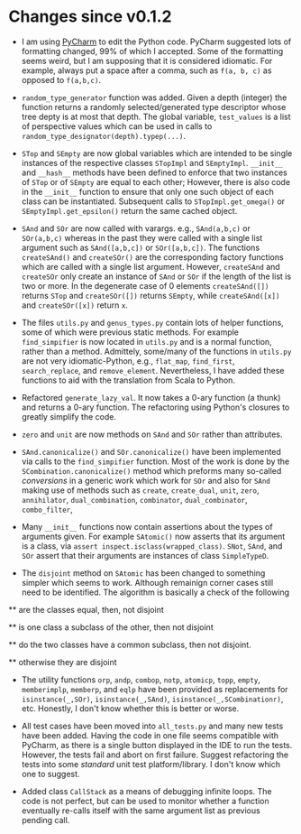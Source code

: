 # Changes since v0.1.2

* I am using [PyCharm](https://www.jetbrains.com/pycharm/) to edit the Python code.  PyCharm suggested lots of formatting changed, 99% of which I accepted.  Some of the formatting seems weird, but I am supposing that it is considered idiomatic.  For example, always put a space after a comma, such as `f(a, b, c)` as opposed to `f(a,b,c)`.

* `random_type_generator` function was added.  Given a depth (integer) the function returns a randomly selected/generated type descriptor whose tree depty is at most that depth.   The global variable, `test_values` is a list of perspective values which can be used in calls to `random_type_designator(depth).typep(...)`.

* `STop` and `SEmpty` are now global variables which are intended to be single instances of the respective classes `STopImpl` and `SEmptyImpl`.  `__init__` and `__hash__` methods have been defined to enforce that two instances of `STop` or of `SEmpty` are equal to each other; However, there is also code in the `__init__` function to ensure that only one such object of each class can be instantiated.  Subsequent calls to `STopImpl.get_omega()` or `SEmptyImpl.get_epsilon()` return the same cached object.

* `SAnd` and `SOr` are now called with varargs.  e.g., `SAnd(a,b,c)` or `SOr(a,b,c)` whereas in the past they were called with a single list argument such as  `SAnd([a,b,c])` or `SOr([a,b,c])`.  The functions `createSAnd()` and `createSOr()` are the corresponding factory functions which are called with a single list argument.   However, `createSAnd` and `createSOr` only create an instance of `SAnd` or `SOr` if the length of the list is two or more.  In the degenerate case of 0 elements `createSAnd([])` returns `STop` and `createSOr([])` returns `SEmpty`, while `createSAnd([x])` and `createSOr([x])` return `x`.

* The files `utils.py` and `genus_types.py` contain lots of helper functions, some of which were previous static methods.  For example `find_simpifier` is now located in `utils.py` and is a normal function, rather than a method.  Admittely, some/many of the functions in `utils.py` are not very idiomatic-Python, e.g., `flat_map`, `find_first`, `search_replace`, and `remove_element`.  Nevertheless, I have added these functions to aid with the translation from Scala to Python.

* Refactored `generate_lazy_val`.  It now takes a 0-ary function (a thunk) and returns a 0-ary function.  The refactoring using Python's closures to greatly simplify the code.

* `zero` and `unit` are now methods on `SAnd` and `SOr` rather than attributes.

* `SAnd.canonicalize()` and `SOr.canonicalize()` have been implemented via calls to the `find_simpifier` function.  Most of the work is done by the `SCombination.canonicalize()` method which preforms many so-called *conversions* in a generic work which work for `SOr` and also for `SAnd` making use of methods such as `create`, `create_dual`, `unit`, `zero`, `annihilator`, `dual_combination`, `combinator`, `dual_combinator`, `combo_filter`, 

* Many `__init__` functions now contain assertions about the types of arguments given.  For example `SAtomic()` now asserts that its argument is a class, via `assert inspect.isclass(wrapped_class)`.   `SNot`, `SAnd`, and `SOr` assert that their arguments are instances of class `SimpleTypeD`.

* The `disjoint` method on `SAtomic` has been changed to something simpler which seems to work.  Although remainign corner cases still need to be identified.  The algorithm is basically a check of the following

** are the classes equal, then, not disjoint

** is one class a subclass of the other, then not disjoint

** do the two classes have a common subclass, then not disjoint.

** otherwise they are disjoint

* The utility functions `orp`, `andp`, `combop`, `notp`, `atomicp`, `topp`, `empty`, `memberimplp`, `memberp`, and `eqlp` have been provided as replacements for `isinstance(_,SOr)`, `isinstance(_,SAnd)`, `isinstance(_,SCombinationr)`, etc.  Honestly, I don't know whether this is better or worse.

* All test cases have been moved into `all_tests.py` and many new tests have been added.   Having the code in one file seems compatible with PyCharm, as there is a single button displayed in the IDE to run the tests.  However, the tests fail and abort on first failure.   Suggest refactoring the tests into some *standard* unit test platform/library.  I don't know which one to suggest.

* Added class `CallStack` as a means of debugging infinite loops.  The code is not perfect, but can be used to monitor whether a function eventually re-calls itself with the same argument list as previous pending call.


